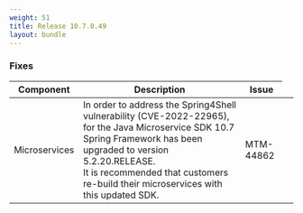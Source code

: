 ```yaml
---
weight: 51
title: Release 10.7.0.49
layout: bundle
---
```



### Fixes

<div><table ><colgroup>
<col style="width: 15%;"><col style="width: 65%;"><col style="width: 15%;"><col style="width: 10%;"></colgroup>
<thead><tr>
<th>
Component</th>
<th>
Description</th>
<th>
Issue</th>
</tr>
</thead><tbody>

<tr>
<td>
Microservices</td>
<td> In order to address the Spring4Shell vulnerability (CVE-2022-22965), for the Java Microservice SDK 10.7 Spring Framework has been upgraded to version 5.2.20.RELEASE. 
<br> It is recommended that customers re-build their microservices with this updated SDK.</td>
<td>
MTM-44862</td>
</tr>

</tbody></table></div>
